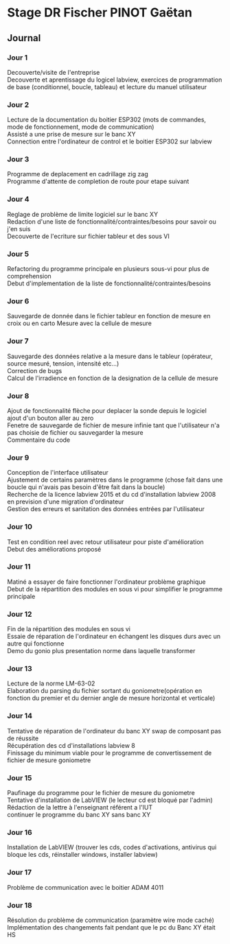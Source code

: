 # Stage DR Fischer PINOT Gaëtan 
## Journal 
### Jour 1 
Decouverte/visite de l'entreprise  
Decouverte et aprentissage du logicel labview, exercices de programmation de base (conditionnel, boucle, tableau) et lecture du manuel utilisateur  
### Jour 2 
Lecture de la documentation du boitier ESP302 (mots de commandes, mode de fonctionnement, mode de communication)  
Assisté a une prise de mesure sur le banc XY  
Connection entre l'ordinateur de control et le boitier ESP302 sur labview   
### Jour 3 
Programme de deplacement en cadrillage zig zag  
Programme d'attente de completion de route pour etape suivant  
### Jour 4 
Reglage de problème de limite logiciel sur le banc XY  
Redaction d'une liste de fonctionnalité/contraintes/besoins pour savoir ou j'en suis  
Decouverte de l'ecriture sur fichier tableur et des sous VI  
### Jour 5
Refactoring du programme principale en plusieurs sous-vi pour plus de comprehension  
Debut d'implementation de la liste de fonctionnalité/contraintes/besoins  
### Jour 6
Sauvegarde de donnée dans le fichier tableur en fonction de mesure en croix ou en carto
Mesure avec la cellule de mesure
### Jour 7
Sauvegarde des données relative a la mesure dans le tableur (opérateur, source mesuré, tension, intensité etc...)  
Correction de bugs  
Calcul de l'irradience en fonction de la designation de la cellule de mesure  
### Jour 8
Ajout de fonctionnalité flèche pour deplacer la sonde depuis le logiciel  
ajout d'un bouton aller au zero  
Fenetre de sauvegarde de fichier de mesure infinie tant que l'utilisateur n'a pas choisie de fichier ou sauvegarder la mesure  
Commentaire du code  
### Jour 9
Conception de l'interface utilisateur  
Ajustement de certains paramètres dans le programme (chose fait dans une boucle qui n'avais pas besoin d'être fait dans la boucle)  
Recherche de la licence labview 2015 et du cd d'installation labview 2008 en prevision d'une migration d'ordinateur   
Gestion des erreurs et sanitation des données entrées par l'utilisateur  
### Jour 10
Test en condition reel avec retour utilisateur pour piste d'amélioration  
Debut des améliorations proposé  
### Jour 11
Matiné a essayer de faire fonctionner l'ordinateur problème graphique  
Debut de la répartition des modules en sous vi pour simplifier le programme principale  
### Jour 12
Fin de la répartition des modules en sous vi  
Essaie de réparation de l'ordinateur en échangent les disques durs avec un autre qui fonctionne  
Demo du gonio plus presentation norme dans laquelle transformer  
### Jour 13
Lecture de la norme LM-63-02  
Elaboration du parsing du fichier sortant du goniometre(opération en fonction du premier et du dernier angle de mesure horizontal et verticale)  
### Jour 14
Tentative de réparation de l'ordinateur du banc XY swap de composant pas de réussite  
Récupération des cd d'installations labview 8  
Finissage du minimum viable pour le programme de convertissement de fichier de mesure goniometre  
### Jour 15
Paufinage du programme pour le fichier de mesure du goniometre  
Tentative d'installation de LabVIEW (le lecteur cd est bloqué par l'admin)  
Rédaction de la lettre à l'enseignant référent a l'IUT  
continuer le programme du banc XY sans banc XY  
### Jour 16
Installation de LabVIEW (trouver les cds, codes d'activations, antivirus qui bloque les cds, réinstaller windows, installer labview)  
### Jour 17 
Problème de communication avec le boitier ADAM 4011  
### Jour 18
Résolution du problème de communication (paramètre wire mode caché)  
Implémentation des changements fait pendant que le pc du Banc XY était HS  
